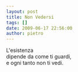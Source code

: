 ```yaml
---
layout: post
title: Non Vedersi
tags: []
date: 2009-06-17 22:56:00
author: pietro
---
```

L'esistenza<br/>dipende da come ti guardi,<br/>e ogni tanto non ti vedi.
